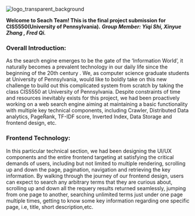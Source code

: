 ![logo_transparent_background](https://user-images.githubusercontent.com/95191538/207745500-f6f7138f-2dd6-449e-ba87-2b14b825c8d0.png)


**Welcome to Seach Team! This is the final project submission for CIS5550(University of Pennsylvania).**
***Group Member: Yiqi Shi, Xinyue Zhang , Fred Qi.***

### Overall Introduction:
As the search engine emerges to be the gate of the ‘Information World’, it naturally becomes a prevalent technology in our daily life since the beginning of the 20th century . We, as computer science graduate students at University of Pennsylvania, would like to boldly take on this new challenge to build out this complicated system from scratch by taking the class CIS5550 at University of Pennsylvania. Despite constraints of time and resources inevitably exists for this project, we had been proactively working on a web search engine aiming at maintaining a basic functionality with multiple key technical components, including Crawler, Distributed Data analytics, PageRank, TF-IDF score, Inverted Index, Data Storage and frontend design, etc.

### Frontend Technology:
In this particular technical section, we had been designing the UI/UX components and the entire frontend targeting at satisfying the critical demands of users, including but not limited to multiple rendering, scrolling up and down the page, pagination, navigation and retrieving the key information. By walking through the journey of our frontend design, users can expect to search any arbitrary terms that they are curious about, scrolling up and down all the requery results returned seamlessly, jumping from one page to another, searching unlimited terms just under one page multiple times, getting to know some key information regarding one specific page, i.e, title, short description,etc.
